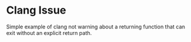 # Clang Issue

Simple example of clang not warning about a returning function that can exit without
an explicit return path.
